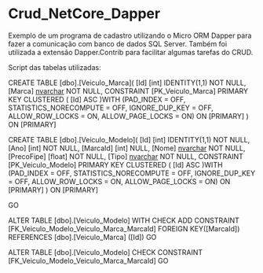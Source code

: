 # Crud_NetCore_Dapper

Exemplo de um programa de cadastro utilizando o Micro ORM Dapper para fazer a comunicação com banco de dados SQL Server.
Também foi utilizada a extensão Dapper.Contrib para facilitar algumas tarefas do CRUD.


Script das tabelas utilizadas:




CREATE TABLE [dbo].[Veiculo_Marca](
	[Id] [int] IDENTITY(1,1) NOT NULL,
	[Marca] [nvarchar](100) NOT NULL,
 CONSTRAINT [PK_Veiculo_Marca] PRIMARY KEY CLUSTERED 
(
	[Id] ASC
)WITH (PAD_INDEX = OFF, STATISTICS_NORECOMPUTE = OFF, IGNORE_DUP_KEY = OFF, ALLOW_ROW_LOCKS = ON, ALLOW_PAGE_LOCKS = ON) ON [PRIMARY]
) ON [PRIMARY]





CREATE TABLE [dbo].[Veiculo_Modelo](
	[Id] [int] IDENTITY(1,1) NOT NULL,
	[Ano] [int] NOT NULL,
	[MarcaId] [int] NULL,
	[Nome] [nvarchar](100) NOT NULL,
	[PrecoFipe] [float] NOT NULL,
	[Tipo] [nvarchar](100) NOT NULL,
 CONSTRAINT [PK_Veiculo_Modelo] PRIMARY KEY CLUSTERED 
(
	[Id] ASC
)WITH (PAD_INDEX = OFF, STATISTICS_NORECOMPUTE = OFF, IGNORE_DUP_KEY = OFF, ALLOW_ROW_LOCKS = ON, ALLOW_PAGE_LOCKS = ON) ON [PRIMARY]
) ON [PRIMARY]

GO

ALTER TABLE [dbo].[Veiculo_Modelo]  WITH CHECK ADD  CONSTRAINT [FK_Veiculo_Modelo_Veiculo_Marca_MarcaId] FOREIGN KEY([MarcaId])
REFERENCES [dbo].[Veiculo_Marca] ([Id])
GO

ALTER TABLE [dbo].[Veiculo_Modelo] CHECK CONSTRAINT [FK_Veiculo_Modelo_Veiculo_Marca_MarcaId]
GO
